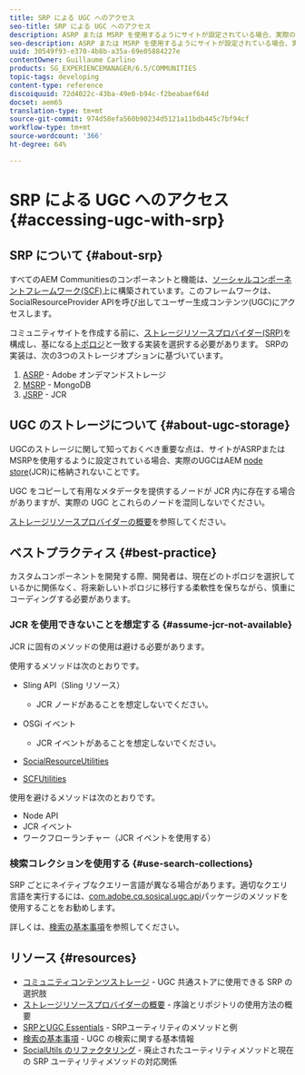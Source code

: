 ```yaml
---
title: SRP による UGC へのアクセス
seo-title: SRP による UGC へのアクセス
description: ASRP または MSRP を使用するようにサイトが設定されている場合、実際の UGC は AEM のノードストア（JCR）に格納されません。
seo-description: ASRP または MSRP を使用するようにサイトが設定されている場合、実際の UGC は AEM のノードストア（JCR）に格納されません。
uuid: 30549f93-e370-4b8b-a35a-69e05884227e
contentOwner: Guillaume Carlino
products: SG_EXPERIENCEMANAGER/6.5/COMMUNITIES
topic-tags: developing
content-type: reference
discoiquuid: 72d4022c-43ba-49e0-b94c-f2beabaef64d
docset: aem65
translation-type: tm+mt
source-git-commit: 974d58efa560b90234d5121a11bdb445c7bf94cf
workflow-type: tm+mt
source-wordcount: '366'
ht-degree: 64%

---
```



# SRP による UGC へのアクセス {#accessing-ugc-with-srp}

## SRP について {#about-srp}

すべてのAEM Communitiesのコンポーネントと機能は、[ソーシャルコンポーネントフレームワーク(SCF)](/help/communities/scf.md)上に構築されています。このフレームワークは、SocialResourceProvider APIを呼び出してユーザー生成コンテンツ(UGC)にアクセスします。

コミュニティサイトを作成する前に、[ストレージリソースプロバイダー(SRP)](/help/communities/working-with-srp.md)を構成し、基になる[トポロジ](/help/communities/topologies.md)と一致する実装を選択する必要があります。 SRPの実装は、次の3つのストレージオプションに基づいています。

1. [ASRP](/help/communities/asrp.md) - Adobe オンデマンドストレージ
1. [MSRP](/help/communities/msrp.md) - MongoDB
1. [JSRP](/help/communities/jsrp.md) - JCR

## UGC のストレージについて  {#about-ugc-storage}

UGCのストレージに関して知っておくべき重要な点は、サイトがASRPまたはMSRPを使用するように設定されている場合、実際のUGCはAEM [node store](/help/sites-deploying/data-store-config.md)(JCR)に格納されないことです。

UGC をコピーして有用なメタデータを提供するノードが JCR 内に存在する場合がありますが、実際の UGC とこれらのノードを混同しないでください。

[ストレージリソースプロバイダーの概要](/help/communities/srp.md)を参照してください。

## ベストプラクティス  {#best-practice}

カスタムコンポーネントを開発する際、開発者は、現在どのトポロジを選択しているかに関係なく、将来新しいトポロジに移行する柔軟性を保ちながら、慎重にコーディングする必要があります。

### JCR を使用できないことを想定する  {#assume-jcr-not-available}

JCR に固有のメソッドの使用は避ける必要があります。

使用するメソッドは次のとおりです。

* Sling API（Sling リソース）

   * JCR ノードがあることを想定しないでください。

* OSGi イベント

   * JCR イベントがあることを想定しないでください。

* [SocialResourceUtilities](/help/communities/socialutils.md#socialresourceutilities-package)
* [SCFUtilities](/help/communities/socialutils.md#scfutilities-package)

使用を避けるメソッドは次のとおりです。

* Node API
* JCR イベント
* ワークフローランチャー（JCR イベントを使用する）

### 検索コレクションを使用する  {#use-search-collections}

SRP ごとにネイティブなクエリー言語が異なる場合があります。適切なクエリ言語を実行するには、[com.adobe.cq.sosical.ugc.api](https://helpx.adobe.com/experience-manager/6-5/sites/developing/using/reference-materials/javadoc/com/adobe/cq/social/ugc/api/package-summary.html)パッケージのメソッドを使用することをお勧めします。

詳しくは、[検索の基本事項](/help/communities/search-implementation.md)を参照してください。

## リソース {#resources}

* [コミュニティコンテンツストレージ](/help/communities/working-with-srp.md) - UGC 共通ストアに使用できる SRP の選択肢
* [ストレージリソースプロバイダーの概要](/help/communities/srp.md) - 序論とリポジトリの使用方法の概要
* [SRPとUGC Essentials](/help/communities/srp-and-ugc.md)  - SRPユーティリティのメソッドと例
* [検索の基本事項](/help/communities/search-implementation.md) - UGC の検索に関する基本情報
* [SocialUtils のリファクタリング](/help/communities/socialutils.md) - 廃止されたユーティリティメソッドと現在の SRP ユーティリティメソッドの対応関係

